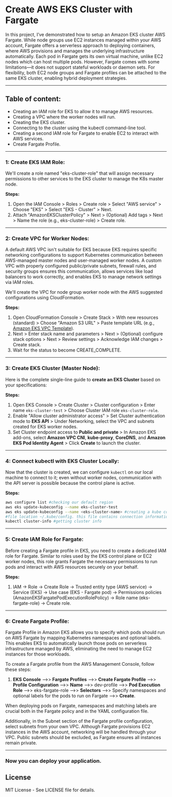 # Create AWS EKS Cluster with Fargate

In this project, I’ve demonstrated how to setup an Amazon EKS cluster AWS Fargate. While node groups use EC2 instances managed within your AWS account, Fargate offers a serverless approach to deploying containers, where AWS provisions and manages the underlying infrastructure automatically. Each pod in Fargate gets its own virtual machine, unlike EC2 nodes which can host multiple pods. However, Fargate comes with some limitations—it does not support stateful workloads or daemon sets. For flexibility, both EC2 node groups and Fargate profiles can be attached to the same EKS cluster, enabling hybrid deployment strategies.

---

## Table of content:

- Creating an IAM role for EKS to allow it to manage AWS resources.
- Creating a VPC where the worker nodes will run.
- Creating the EKS cluster.
- Connecting to the cluster using the kubectl command-line tool.
- Creating a second IAM role for Fargate to enable EC2 to interact with AWS services.
- Create Fargate Profile.

---

### 1: Create EKS IAM Role:
We'll create a role named "eks-cluster-role" that will assign necessary permissions to other services to the EKS cluster to manage the K8s master node.

**Steps:**
1. Open the IAM Console > Roles > Create role > Select "AWS service" > Choose "EKS" > Select "EKS - Cluster" > Next.
2. Attach "AmazonEKSClusterPolicy" > Next > (Optional) Add tags > Next > Name the role (e.g., eks-cluster-role) > Create role.

---

### 2: Create VPC for Worker Nodes:
A default AWS VPC isn't suitable for EKS because EKS requires specific networking configurations to support Kubernetes communication between AWS-managed master nodes and user-managed worker nodes. A custom VPC with properly configured public/private subnets, firewall rules, and security groups ensures this communication, allows services like load balancers to work correctly, and enables EKS to manage network settings via IAM roles.

We'll create the VPC for node group worker node with the AWS suggested configurations using CloudFormation.

**Steps:**
1. Open CloudFormation Console > Create Stack > With new resources (standard) > Choose "Amazon S3 URL" > Paste template URL (e.g., [Amazon EKS VPC Template](https://amazon-eks.s3.us-west-2.amazonaws.com/cloudformation/2020-06-10/amazon-eks-vpc-private-subnets.yaml)).
2. Next > Enter stack name and parameters > Next > (Optional) configure stack options > Next > Review settings > Acknowledge IAM changes > Create stack.
3. Wait for the status to become CREATE_COMPLETE.

---

### 3: Create EKS Cluster (Master Node):
Here is the complete single-line guide to **create an EKS Cluster** based on your specifications:

**Steps:**
1. Open EKS Console > Create Cluster > Cluster configuration > Enter name `eks-cluster-test` > Choose Cluster IAM role `eks-cluster-role`.
2. Enable "Allow cluster administrator access" > Set Cluster authentication mode to **EKS API** > Under Networking, select the VPC and subnets created for EKS worker nodes.
3. Set Cluster endpoint access to **Public and private** > In Amazon EKS add-ons, select **Amazon VPC CNI**, **kube-proxy**, **CoreDNS**, and **Amazon EKS Pod Identity Agent** > Click **Create** to launch the cluster.

---

### 4: Connect kubectl with EKS Cluster Locally:
Now that the cluster is created, we can configure `kubectl` on our local machine to connect to it; even without worker nodes, communication with the API server is possible because the control plane is active.

**Steps:**
```bash
aws configure list #checking our default region
aws eks update-kubeconfig --name eks-cluster-test
aws eks update-kubeconfig --name <eks-cluster-name> #creating a kube config file for connecting kubectl with eks cluster
#file location ~/.kube/config. this file contains connection information for eks cluster to connect.
kubectl cluster-info #getting cluster info
````

---

### 5: Create IAM Role for Fargate:

Before creating a Fargate profile in EKS, you need to create a dedicated IAM role for Fargate. Similar to roles used by the EKS control plane or EC2 worker nodes, this role grants Fargate the necessary permissions to run pods and interact with AWS resources securely on your behalf.

**Steps:**

1. IAM → Role → Create Role → Trusted entity type (AWS service) → Service (EKS) → Use case (EKS - Fargate pod) → Permissions policies (AmazonEKSFargatePodExecutionRolePolicy) → Role name (eks-fargate-role) → Create role.

---

### 6: Create Fargate Profile:

Fargate Profile in Amazon EKS allows you to specify which pods should run on AWS Fargate by mapping Kubernetes namespaces and optional labels. This enables EKS to automatically launch those pods on serverless infrastructure managed by AWS, eliminating the need to manage EC2 instances for those workloads.

To create a Fargate profile from the AWS Management Console, follow these steps:

1. **EKS Console** -->> **Fargate Profiles** -->> **Create Fargate Profile** -->> **Profile Configuration** -->> **Name** -->> dev-profile -->> **Pod Execution Role** -->> eks-fargate-role -->> **Selectors** -->> Specify namespaces and optional labels for the pods to run on Fargate -->> **Create**.

When deploying pods on Fargate, namespaces and matching labels are crucial both in the Fargate policy and in the YAML configuration file.

Additionally, in the Subnet section of the Fargate profile configuration, select subnets from your own VPC. Although Fargate provisions EC2 instances in the AWS account, networking will be handled through your VPC. Public subnets should be excluded, as Fargate ensures all instances remain private.

---

### Now you can deploy your application. 

## License

MIT License - See LICENSE file for details.
